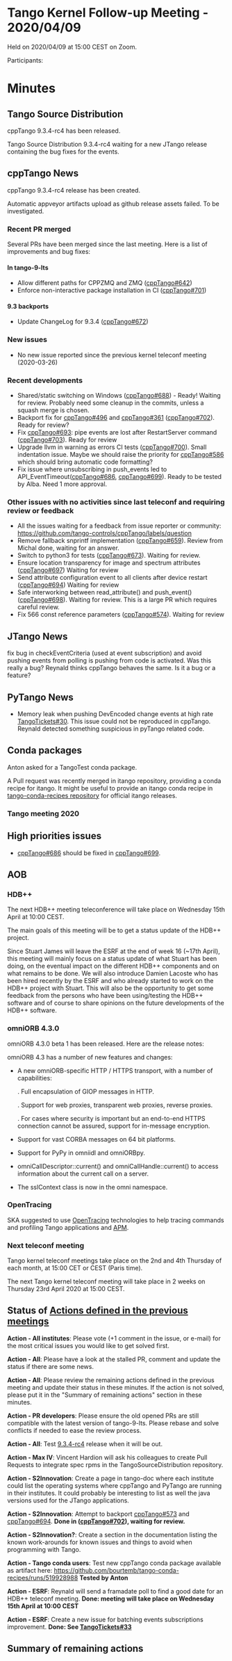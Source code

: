 # Tango Kernel Follow-up Meeting - 2020/04/09

Held on 2020/04/09 at 15:00 CEST on Zoom.

Participants:  

# Minutes

## Tango Source Distribution

cppTango 9.3.4-rc4 has been released.

Tango Source Distribution 9.3.4-rc4 waiting for a new JTango release containing the bug fixes for the events.

## cppTango News

cppTango 9.3.4-rc4 release has been created.

Automatic appveyor artifacts upload as github release assets failed. To be investigated.

### Recent PR merged
Several PRs have been merged since the last meeting.
Here is a list of improvements and bug fixes:
#### In tango-9-lts
- Allow different paths for CPPZMQ and ZMQ ([cppTango#642](https://github.com/tango-controls/cppTango/pull/642))
- Enforce non-interactive package installation in CI ([cppTango#701](https://github.com/tango-controls/cppTango/pull/701))

#### 9.3 backports
- Update ChangeLog for 9.3.4 ([cppTango#672](https://github.com/tango-controls/cppTango/pull/672))

### New issues
- No new issue reported since the previous kernel teleconf meeting (2020-03-26)

### Recent developments

- Shared/static switching on Windows ([cppTango#688](https://github.com/tango-controls/cppTango/pull/688)) - Ready!
Waiting for review. Probably need some cleanup in the commits, unless a squash merge is chosen.
- Backport fix for [cppTango#496](https://github.com/tango-controls/cppTango/issues/496) and [cppTango#361](https://github.com/tango-controls/cppTango/issues/361)
([cppTango#702](https://github.com/tango-controls/cppTango/pull/702)). Ready for review?
- Fix [cppTango#693](https://github.com/tango-controls/cppTango/issues/693): pipe events are lost after RestartServer command ([cppTango#703](https://github.com/tango-controls/cppTango/pull/703)). Ready for review
- Upgrade llvm in warning as errors CI tests ([cppTango#700](https://github.com/tango-controls/cppTango/pull/700)). 
Small indentation issue. 
Maybe we should raise the priority for [cppTango#586](https://github.com/tango-controls/cppTango/issues/586) which should 
bring automatic code formatting?
- Fix issue where unsubscribing in push_events led to API_EventTimeout([cppTango#686](https://github.com/tango-controls/cppTango/issues/686),
[cppTango#699](https://github.com/tango-controls/cppTango/pull/699)). Ready to be tested by Alba. Need 1 more approval.

### Other issues with no activities since last teleconf and requiring review or feedback
- All the issues waiting for a feedback from issue reporter or community: https://github.com/tango-controls/cppTango/labels/question
- Remove fallback snprintf implementation ([cppTango#659](https://github.com/tango-controls/cppTango/pull/659)).
Review from Michal done, waiting for an answer.
- Switch to python3 for tests ([cppTango#673](https://github.com/tango-controls/cppTango/pull/673)). Waiting for review.
- Ensure location transparency for image and spectrum attributes ([cppTango#697](https://github.com/tango-controls/cppTango/pull/697))
Waiting for review
- Send attribute configuration event to all clients after device restart ([cppTango#694](https://github.com/tango-controls/cppTango/pull/694))
Waiting for review
- Safe interworking between read_attribute() and push_event() ([cppTango#698](https://github.com/tango-controls/cppTango/pull/698)). 
Waiting for review. This is a large PR which requires careful review.
- Fix 566 const reference parameters ([cppTango#574](https://github.com/tango-controls/cppTango/pull/574)). Waiting for review

## JTango News

fix bug in checkEventCriteria (used at event subscription) and avoid pushing events from polling is pushing from code is activated.
Was this really a bug? Reynald thinks cppTango behaves the same. Is it a bug or a feature?

## PyTango News

- Memory leak when pushing DevEncoded change events at high rate [TangoTickets#30](https://github.com/tango-controls/TangoTickets/issues/30).
This issue could not be reproduced in cppTango. Reynald detected something suspicious in pyTango related code.

## Conda packages

Anton asked for a TangoTest conda package.

A Pull request was recently merged in itango repository, providing a conda recipe for itango.
It might be useful to provide an itango conda recipe in [tango-conda-recipes repository](https://github.com/tango-controls/tango-conda-recipes) 
for official itango releases.

### Tango meeting 2020

## High priorities issues

- [cppTango#686](https://github.com/tango-controls/cppTango/issues/686) should be fixed in [cppTango#699](https://github.com/tango-controls/cppTango/pull/699).

## AOB

### HDB++

The next HDB++ meeting teleconference will take place on Wednesday 15th April at 10:00 CEST.

The main goals of this meeting will be to get a status update of the HDB++ project.

Since Stuart James will leave the ESRF at the end of week 16 (~17th April), this meeting  will mainly focus on a status 
update of what Stuart has been doing, on the eventual impact on the different HDB++ components and on what remains to be done.
We will also introduce Damien Lacoste who has been hired recently by the ESRF and who already started to work on the HDB++ project with Stuart.
This will also be the opportunity to get some feedback from the persons who have been using/testing the HDB++ software 
and of course to share opinions on the future developments of the HDB++ software.

### omniORB 4.3.0

omniORB 4.3.0 beta 1 has been released. Here are the release notes:

omniORB 4.3 has a number of new features and changes:

 - A new omniORB-specific HTTP / HTTPS transport, with a number of
   capabilities:

    . Full encapsulation of GIOP messages in HTTP.

    . Support for web proxies, transparent web proxies, reverse proxies.

    . For cases where security is important but an end-to-end HTTPS
      connection cannot be assured, support for in-message encryption.

 - Support for vast CORBA messages on 64 bit platforms.

 - Support for PyPy in omniidl and omniORBpy.

 - omniCallDescriptor::current() and omniCallHandle::current() to
   access information about the current call on a server.

 - The sslContext class is now in the omni namespace.

### OpenTracing

SKA suggested to use [OpenTracing](https://opentracing.io) technologies to help tracing commands and profiling Tango applications and [APM](https://www.elastic.co/apm).

### Next teleconf meeting

Tango kernel teleconf meetings take place on the 2nd and 4th Thursday of each month, at 15:00 CET or CEST (Paris time).

The next Tango kernel teleconf meeting will take place in 2 weeks on Thursday 23rd April 2020 at 15:00 CEST.

## Status of [Actions defined in the previous meetings](https://github.com/tango-controls/tango-kernel-followup/blob/master/2020/2020-03-26/Minutes.md#summary-of-remaining-actions)

**Action - All institutes**: Please vote (+1 comment in the issue, or e-mail) for the most critical issues you would
like to get solved first.

**Action - All**: Please have a look at the stalled PR, comment and update the status if there are some news.

**Action - All**: Please review the remaining actions defined in the previous meeting and update their status in these minutes.
If the action is not solved, please put it in the "Summary of remaining actions" section in these minutes.

**Action - PR developers**: Please ensure the old opened PRs are still compatible with the latest version of tango-9-lts.
Please rebase and solve conflicts if needed to ease the review process.

**Action - All**: Test [9.3.4-rc4](https://github.com/tango-controls/TangoSourceDistribution/releases/tag/9.3.4-rc4) release when it will be out.

**Action - Max IV**: Vincent Hardion will ask his colleagues to create Pull Requests to integrate spec rpms in the 
TangoSourceDistribution repository.

**Action - S2Innovation**: Create a page in tango-doc where each institute could list the operating systems where cppTango and PyTango are running in their institutes.
It could probably be interesting to list as well the java versions used for the JTango applications.

**Action - S2Innovation**: Attempt to backport [cppTango#573](https://github.com/tango-controls/cppTango/pull/573) and 
[cppTango#694](https://github.com/tango-controls/cppTango/pull/694). 
**Done in ([cppTango#702](https://github.com/tango-controls/cppTango/pull/702)), waiting for review.**

**Action - S2Innovation?**: Create a section in the documentation listing the known work-arounds for known issues and 
things to avoid when programming with Tango.

**Action - Tango conda users**: Test new cppTango conda package available as artifact here: https://github.com/bourtemb/tango-conda-recipes/runs/519928988
**Tested by Anton**

**Action - ESRF**: Reynald will send a framadate poll to find a good date for an HDB++ teleconf meeting.
**Done: meeting will take place on Wednesday 15th April at 10:00 CEST**

**Action - ESRF**: Create a new issue for batching events subscriptions improvement. 
**Done: See [TangoTickets#33](https://github.com/tango-controls/TangoTickets/issues/33)**

## Summary of remaining actions
